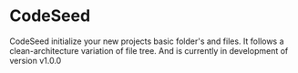 # CodeSeed
CodeSeed initialize your new projects basic folder's and files. It follows a clean-architecture variation of file tree. And is currently in development of version v1.0.0
